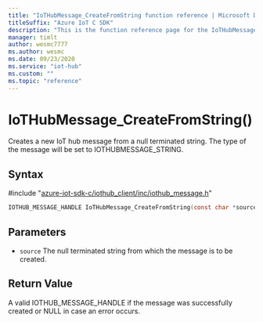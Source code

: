 ```yaml
---                             
title: "IoTHubMessage_CreateFromString function reference | Microsoft Docs" 
titleSuffix: "Azure IoT C SDK"            
description: "This is the function reference page for the IoTHubMessage_CreateFromString() function in the Azure IoT C SDK. This SDK is used with Azure IoT Hub and Azure IoT Hub Device Provisioning Service"            
manager: timlt                 
author: wesmc7777              
ms.author: wesmc               
ms.date: 09/23/2020                    
ms.service: "iot-hub"             
ms.custom: ""                
ms.topic: "reference"        
---                            
```


# IoTHubMessage_CreateFromString()

Creates a new IoT hub message from a null terminated string. The type of the message will be set to IOTHUBMESSAGE_STRING.

## Syntax

\#include "[azure-iot-sdk-c/iothub_client/inc/iothub_message.h](../iothub-message-h.md)"  
```C
IOTHUB_MESSAGE_HANDLE IoTHubMessage_CreateFromString(const char *source   MU_C2);
```

## Parameters
* `source` The null terminated string from which the message is to be created.

## Return Value
A valid IOTHUB_MESSAGE_HANDLE if the message was successfully created or NULL in case an error occurs.


